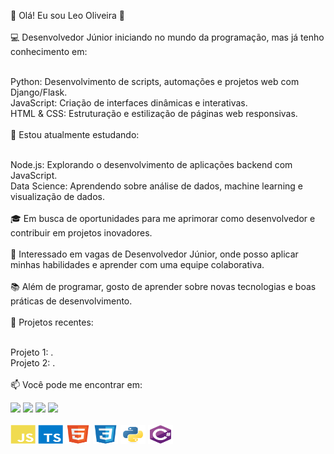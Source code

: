 👋 Olá! Eu sou Leo Oliveira 🌟<br>
<br>
💻 Desenvolvedor Júnior iniciando no mundo da programação, mas já tenho conhecimento em:<br>
<br>

Python: Desenvolvimento de scripts, automações e projetos web com Django/Flask.<br>
JavaScript: Criação de interfaces dinâmicas e interativas.<br>
HTML & CSS: Estruturação e estilização de páginas web responsivas.<br>
<br>
🌱 Estou atualmente estudando:<br>
<br>

Node.js: Explorando o desenvolvimento de aplicações backend com JavaScript.<br>
Data Science: Aprendendo sobre análise de dados, machine learning e visualização de dados.<br>
<br>
🎓 Em busca de oportunidades para me aprimorar como desenvolvedor e contribuir em projetos inovadores.<br>
<br>
💼 Interessado em vagas de Desenvolvedor Júnior, onde posso aplicar minhas habilidades e aprender com uma equipe colaborativa.<br>
<br>
📚 Além de programar, gosto de aprender sobre novas tecnologias e boas práticas de desenvolvimento.<br>
<br>
🚀 Projetos recentes:<br>
<br>

Projeto 1: .<br>
Projeto 2: .<br>
<br>
📫 Você pode me encontrar em:<br>
<div> 
  <a href="https://www.instagram.com/01_LeoOliveira/" target="_blank"><img src="https://img.shields.io/badge/-Instagram-%23E4405F?style=for-the-badge&logo=instagram&logoColor=white" target="_blank"></a>
 <a href="https://discord.gg/Zr2Td5Sk" target="_blank"><img src="https://img.shields.io/badge/Discord-7289DA?style=for-the-badge&logo=discord&logoColor=white" target="_blank"></a> 
  <a href = "mailto:leoo2771@gmail.com"><img src="https://img.shields.io/badge/-Gmail-%23333?style=for-the-badge&logo=gmail&logoColor=white" target="_blank"></a>
  <a href="https://www.linkedin.com/in/leonardo-oliveira-54969417b" target="_blank"><img src="https://img.shields.io/badge/-LinkedIn-%230077B5?style=for-the-badge&logo=linkedin&logoColor=white" target="_blank"></a> 
  
</div>


<div style="display: inline_block"><br>
  <img align="center" alt="Rafa-Js" height="30" width="40" src="https://raw.githubusercontent.com/devicons/devicon/master/icons/javascript/javascript-plain.svg">
  <img align="center" alt="Rafa-Ts" height="30" width="40" src="https://raw.githubusercontent.com/devicons/devicon/master/icons/typescript/typescript-plain.svg">
  <img align="center" alt="Rafa-HTML" height="30" width="40" src="https://raw.githubusercontent.com/devicons/devicon/master/icons/html5/html5-original.svg">
  <img align="center" alt="Rafa-CSS" height="30" width="40" src="https://raw.githubusercontent.com/devicons/devicon/master/icons/css3/css3-original.svg">
  <img align="center" alt="Rafa-Python" height="30" width="40" src="https://raw.githubusercontent.com/devicons/devicon/master/icons/python/python-original.svg">
  <img align="center" alt="Rafa-Csharp" height="30" width="40" src="https://raw.githubusercontent.com/devicons/devicon/master/icons/csharp/csharp-original.svg">
</div>
